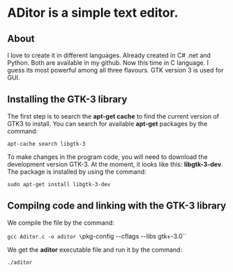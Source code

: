 # ADitor is a simple text editor. 


## About
I love to create it in different languages. Already created in C# .net and Python. Both are available in my github. Now this time in C language. I guess its most powerful among all three flavours. GTK version 3 is used for GUI. 


## Installing the GTK-3 library
The first step is to search the **apt-get cache** to find the current version of GTK3 to install. You can search for available **apt-get** packages by the command:

`apt-cache search libgtk-3`

To make changes in the program code, you will need to download the development version GTK-3. At the moment, it looks like this: **libgtk-3-dev**. The package is installed by using the command:

`sudo apt-get install libgtk-3-dev`


## Compilng code and linking with the GTK-3 library
We compile the file by the command:

`gcc Aditor.c -o aditor \`pkg-config --cflags --libs gtk+-3.0\``

We get the **aditor** executable file and run it by the command:

`./aditor`

